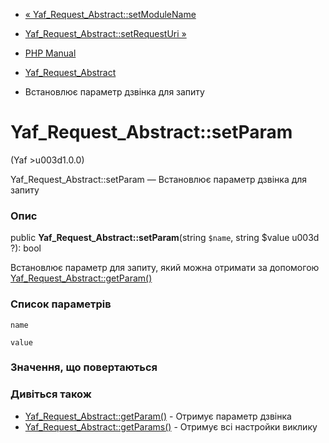 - [«
Yaf_Request_Abstract::setModuleName](yaf-request-abstract.setmodulename.md)
- [Yaf_Request_Abstract::setRequestUri
»](yaf-request-abstract.setrequesturi.md)

- [PHP Manual](index.md)
- [Yaf_Request_Abstract](class.yaf-request-abstract.md)
- Встановлює параметр дзвінка для запиту

# Yaf_Request_Abstract::setParam

(Yaf \>u003d1.0.0)

Yaf_Request_Abstract::setParam — Встановлює параметр дзвінка для
запиту

### Опис

public **Yaf_Request_Abstract::setParam**(string `$name`, string
$value u003d ?): bool

Встановлює параметр для запиту, який можна отримати за допомогою
[Yaf_Request_Abstract::getParam()](yaf-request-abstract.getparam.md)

### Список параметрів

`name`

`value`

### Значення, що повертаються

### Дивіться також

- [Yaf_Request_Abstract::getParam()](yaf-request-abstract.getparam.md) -
Отримує параметр дзвінка
- [Yaf_Request_Abstract::getParams()](yaf-request-abstract.getparams.md) -
Отримує всі настройки виклику
